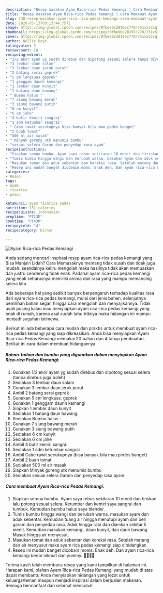 ```yaml
---
description: "Resep masakan Ayam Rica-rica Pedas Kemangi | Cara Membuat Ayam Rica-rica Pedas Kemangi Yang Bikin Ngiler"
title: "Resep masakan Ayam Rica-rica Pedas Kemangi | Cara Membuat Ayam Rica-rica Pedas Kemangi Yang Bikin Ngiler"
slug: 730-resep-masakan-ayam-rica-rica-pedas-kemangi-cara-membuat-ayam-rica-rica-pedas-kemangi-yang-bikin-ngiler
date: 2020-05-13T09:13:44.757Z
image: https://img-global.cpcdn.com/recipes/0fbe6bc28195c770/751x532cq70/ayam-rica-rica-pedas-kemangi-foto-resep-utama.jpg
thumbnail: https://img-global.cpcdn.com/recipes/0fbe6bc28195c770/751x532cq70/ayam-rica-rica-pedas-kemangi-foto-resep-utama.jpg
cover: https://img-global.cpcdn.com/recipes/0fbe6bc28195c770/751x532cq70/ayam-rica-rica-pedas-kemangi-foto-resep-utama.jpg
author: Nellie Boyd
ratingvalue: 5
reviewcount: 10
recipeingredient:
- "1/2 ekor ayam yg sudah direbus dan dipotong sesuai selera tanpa direbus juga boleh"
- "3 lembar daun salam"
- "3 lembar daun jeruk purut"
- "2 batang serai geprek"
- "5 cm lengkuas geprek"
- "1 genggam daunh kemangi"
- "1 lembar daun kunyit"
- "1 batang daun bawang"
- " Bumbu halus "
- "7 siung bawang merah"
- "3 siung bawang putih"
- "6 cm kunyit"
- "6 cm jahe"
- "4 butir kemiri sangrai"
- "1 sdm ketumbar sangrai"
- " Cabe rawit secukupnya bisa banyak bila mau pedes banget"
- "2 buah tomat"
- "500 ml air masak"
- " Minyak goreng utk menumis bumbu"
- "sesuai selera Garam dan penyedap rasa ayam"
recipeinstructions:
- "Siapkan semua bumbu. Ayam saya rebus sekitaran 10 menit dan tiriskan lalu potong sesuai selera. Ketumbar dan kemiri saya sangrai dan tumbuk. Kemudian bumbu halus saya blender."
- "Tumis bumbu hingga wangi dan berubah warna, masukan ayam dan aduk sebentar. Kemudian tuang air hingga menutupi ayam dan beri garam dan penyedap rasa. Aduk hingga rata dan diamkan sekitar 5 menit. Kemudian masukan kemangi, daun kunyit, dan daun bawang. Masak hingga air menyusut."
- "Masukan tomat dan aduk sebentar dan koreksi rasa. Setelah matang dan air menyusut maka ayam rica pedas kemangi siap dihidangkan."
- "Resep ini mudah banget dicobain moms. Enak deh. Dan ayam rica-rica kemangi benar nikmat dan yummy. 🥰🥰🥰🥰"
categories:
- Resep
tags:
- ayam
- ricarica
- pedas

katakunci: ayam ricarica pedas 
nutrition: 151 calories
recipecuisine: Indonesian
preptime: "PT13M"
cooktime: "PT43M"
recipeyield: "4"
recipecategory: Dinner

---
```



![Ayam Rica-rica Pedas Kemangi](https://img-global.cpcdn.com/recipes/0fbe6bc28195c770/751x532cq70/ayam-rica-rica-pedas-kemangi-foto-resep-utama.jpg)

Anda sedang mencari inspirasi resep ayam rica-rica pedas kemangi yang Bisa Manjain Lidah? Cara Memasaknya memang tidak susah dan tidak juga mudah. seandainya keliru mengolah maka hasilnya tidak akan memuaskan dan justru cenderung tidak enak. Padahal ayam rica-rica pedas kemangi yang enak seharusnya memiliki aroma dan rasa yang mampu memancing selera kita.

Ada beberapa hal yang sedikit banyak berpengaruh terhadap kualitas rasa dari ayam rica-rica pedas kemangi, mulai dari jenis bahan, selanjutnya pemilihan bahan segar, hingga cara mengolah dan menyajikannya. Tidak usah pusing kalau mau menyiapkan ayam rica-rica pedas kemangi yang enak di rumah, karena asal sudah tahu triknya maka hidangan ini mampu menjadi suguhan istimewa.




Berikut ini ada beberapa cara mudah dan praktis untuk membuat ayam rica-rica pedas kemangi yang siap dikreasikan. Anda bisa menyiapkan Ayam Rica-rica Pedas Kemangi memakai 20 bahan dan 4 tahap pembuatan. Berikut ini cara dalam membuat hidangannya.

<!--inarticleads1-->

##### Bahan-bahan dan bumbu yang digunakan dalam menyiapkan Ayam Rica-rica Pedas Kemangi:

1. Gunakan 1/2 ekor ayam yg sudah direbus dan dipotong sesuai selera (tanpa direbus juga boleh)
1. Sediakan 3 lembar daun salam
1. Gunakan 3 lembar daun jeruk purut
1. Ambil 2 batang serai geprek
1. Gunakan 5 cm lengkuas, geprek
1. Gunakan 1 genggam daunh kemangi
1. Siapkan 1 lembar daun kunyit
1. Sediakan 1 batang daun bawang
1. Sediakan  Bumbu halus :
1. Gunakan 7 siung bawang merah
1. Gunakan 3 siung bawang putih
1. Sediakan 6 cm kunyit
1. Sediakan 6 cm jahe
1. Ambil 4 butir kemiri sangrai
1. Sediakan 1 sdm ketumbar sangrai
1. Ambil  Cabe rawit secukupnya (bisa banyak bila mau pedes banget)
1. Ambil 2 buah tomat
1. Sediakan 500 ml air masak
1. Siapkan  Minyak goreng utk menumis bumbu
1. Sediakan sesuai selera Garam dan penyedap rasa ayam




<!--inarticleads2-->

##### Cara membuat Ayam Rica-rica Pedas Kemangi:

1. Siapkan semua bumbu. Ayam saya rebus sekitaran 10 menit dan tiriskan lalu potong sesuai selera. Ketumbar dan kemiri saya sangrai dan tumbuk. Kemudian bumbu halus saya blender.
1. Tumis bumbu hingga wangi dan berubah warna, masukan ayam dan aduk sebentar. Kemudian tuang air hingga menutupi ayam dan beri garam dan penyedap rasa. Aduk hingga rata dan diamkan sekitar 5 menit. Kemudian masukan kemangi, daun kunyit, dan daun bawang. Masak hingga air menyusut.
1. Masukan tomat dan aduk sebentar dan koreksi rasa. Setelah matang dan air menyusut maka ayam rica pedas kemangi siap dihidangkan.
1. Resep ini mudah banget dicobain moms. Enak deh. Dan ayam rica-rica kemangi benar nikmat dan yummy. 🥰🥰🥰🥰




Terima kasih telah membaca resep yang kami tampilkan di halaman ini. Harapan kami, olahan Ayam Rica-rica Pedas Kemangi yang mudah di atas dapat membantu Anda menyiapkan hidangan yang lezat untuk keluarga/teman maupun menjadi inspirasi dalam berjualan makanan. Semoga bermanfaat dan selamat mencoba!
